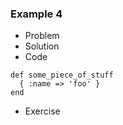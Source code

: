 ### Example 4

* Problem
* Solution
* Code
 
~~~~
def some_piece_of_stuff
  { :name => 'foo' }
end
~~~~

* Exercise 
